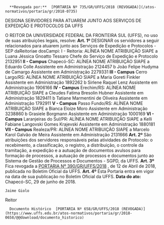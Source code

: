       **Revogada por:**  [PORTARIA Nº 735/GR/UFFS/2018 (REVOGADA)](/atos-normativos/portaria/gr/2018-0735) 

   DESIGNA SERVIDORES PARA ATUAREM JUNTO AOS SERVIÇOS DE EXPEDIÇÃO E PROTOCOLOS DA UFFS  

 O REITOR DA UNIVERSIDADE FEDERAL DA FRONTEIRA SUL (UFFS), no uso de suas atribuições legais, resolve:   **Art. 1º** DESIGNAR os servidores a seguir relacionados para atuarem junto aos Serviços de Expedição e Protocolos - SEP daReitoriae dosCampi: I - Reitoria:     ALÍNEA   NOME   ATRIBUIÇÃO   SIAPE     a   Luana Jéssica Gnoatto Tessaro   Chefe do Serviço de Expedição e Protocolo   2132951     **II - Campus** Chapecó-SC:     ALÍNEA   NOME   ATRIBUIÇÃO   SIAPE     a   Eduardo Colle   Assistente em Administração   2124457     b   João Felipe Hudyma de Camargo   Assistente em Administração   2279331     **III - Campus** Cerro Largo/RS:     ALÍNEA   NOME   ATRIBUIÇÃO   SIAPE     a   Maria Goreti Finkler   Assistente em Administração   1892262     b   Sirlene Raquel Lenz   Assistente em Administração   1906166     **IV - Campus** Erechim/RS:     ALÍNEA   NOME   ATRIBUIÇÃO   SIAPE     a   Cleudes Fatima Bresolin Hubner   Assistente em Administração   1829411     b   Tatiane Marmentini de Oliveira   Assistente em Administração   1792911     **V - Campus** Passo Fundo/RS:     ALÍNEA   NOME   ATRIBUIÇÃO   SIAPE     a   Bianca Eloize Moro   Assistente em Administração   3238860     b   Grasiele Borgmann   Assistente em Administração   1000169     **VI - Campus** Laranjeiras do Sul/PR:     ALÍNEA   NOME   ATRIBUIÇÃO   SIAPE     a   Kelli Fabiane Langovski Gomes Krajevski   Assistente em Administração   1880181     **VII - Campus** Realeza/PR:     ALÍNEA   NOME   ATRIBUIÇÃO   SIAPE     a   Marcelo Karol Galvão de Meira   Assistente em Administração   2131666       **Art. 2º** São atribuições dos servidores responsáveis pelas atividades de Protocolo: o recebimento, a classificação, o registro, a distribuição, o controle da tramitação, a expedição e a autuação de documentos avulsos para formação de processos, a autuação de processos e documentos junto ao Sistema de Gestão de Processos e Documentos - SGPD, da UFFS.   **Art. 3º** Fica revogada a [PORTARIA Nº 390/GR/UFFS/2018](https://www.uffs.edu.br/atos-normativos/portaria/gr/2018-0390)  , de 12 de Abril de 2018, publicada no Boletim Oficial da UFFS.   **Art. 4º** Esta Portaria entra em vigor na data de sua publicação no Boletim Oficial da UFFS.      **Data do ato:** Chapecó-SC, 29 de junho de 2018.   
 

    Jaime Giolo   
 Reitor 

      Documento Histórico  [PORTARIA Nº 658/GR/UFFS/2018 (REVOGADA)](https://www.uffs.edu.br/atos-normativos/portaria/gr/2018-0658/@@download/documento_historico)     
      